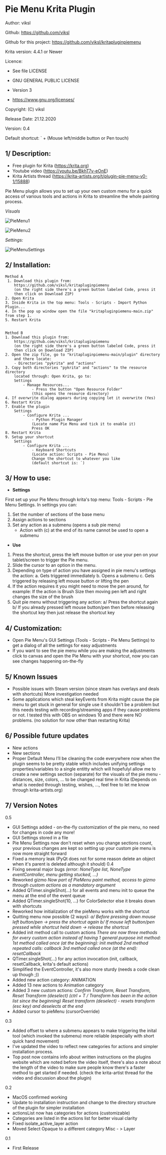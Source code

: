 # Pie Menu Krita Plugin

Author: viksl

Github: https://github.com/viksl

Github for this project: https://github.com/viksl/kritapluginpiemenu

Krita version: 4.4.1 or Newer

Licence:
- See file LICENSE

- GNU GENERAL PUBLIC LICENSE

- Version 3

- <https://www.gnu.org/licenses/>

Copyright: (C) viksl

Release Date: 21.12.2020

Version: 0.4

Default shortcut: ` + (Mouse left/middle button or Pen touch)

## 1/ Description:

  - Free plugin for Krita (<https://krita.org>)
  - Youtube video (<https://youtu.be/BkhT7v-eOnE>)
  - Krita Artists thread (<https://krita-artists.org/t/plugin-pie-menu-v0-1/15888>)

Pie Menu plugin allows you to set up your own custom menu for a quick access of various tools and actions in Krita to streamline the whole painting process.

*Visuals*

![PieMenu1](https://github.com/viksl/kritapluginpiemenu/blob/main/images/piemenu1.png)

![PieMenu2](https://github.com/viksl/kritapluginpiemenu/blob/main/images/piemenu2.png)

*Settings:*

![PieMenuSettings](https://github.com/viksl/kritapluginpiemenu/blob/main/images/piemenusettings.png)

## 2/ Installation:

    Method A
     1. Download this plugin from:
        https://github.com/viksl/kritapluginpiemenu
        (on the right side there's a green button labeled Code, press it
        then click on Download ZIP)
    2. Open Krita
    3. Inside Krita in the top menu: Tools - Scripts - Import Python Plugin...
    4. In the pop up window open the file "kritapluginpiemenu-main.zip" from step 1.
    5. Restart Krita


    Method B
    1. Download this plugin from:
        https://github.com/viksl/kritapluginpiemenu
        (on the right side there's a green button labeled Code, press it
        then click on Download ZIP)
    2. Open the zip file, go to "kritapluginpiemenu-main/plugin" directory
        and there locate:
        - Directories "pykrita" and "actions"
    3. Copy both directories "pykrita" and "actions" to the resource directory
        located through: Open Krita, go to:
        Settings
            - Manage Resources...
                - Press the button "Open Resource Folder"
                (this opens the resource directory)
    4. If overwrite dialog appears during copying let it overwrite (Yes)
    6. Restart Krita
    7. Enable the plugin
        Settings
            - Configure Krita ...
                - Python Plugin Manager
                (Locate name Pie Menu and tick it to enable it)
                Press OK
    8. Restart Krita
    9. Setup your shortcut
        Settings
            - Configure Krita ...
                - Keyboard Shortcuts
                (Locate action: Scripts - Pie Menu)
                Change the shortcut to whatever you like
                (default shortcut is: `)

## 3/ How to use:

-   **Settings**

First set up your Pie Menu through krita's top menu: Tools - Scripts - Pie Menu Settings.
In settings you can:
1. Set the number of sections of the base menu
2. Assign actions to sections
3. Set any action as a submenu (opens a sub pie menu)
    -   Action with (c) at the end of its name cannot be used to open a submenu

-   **Use**

1. Press the shortcut, press the left mouse button or use your pen on your tablet/screen to trigger the Pie menu.
2. Slide the cursor to an option in the menu.
3. Depending on type of action you have assigned in pie menu's settings the action:
    a. Gets triggered immediately
    b. Opens a submenu
    c. Gets triggered by releasing left mouse button or lifting the pen
4. If the action requires it you might need to move the pen around, for example:
    If the action is Brush Size then moving pen left and right changes the size of the brush
5. Quit pie menu without triggering any action:
    a/ Press the shortcut again
    b/ If you already pressed left mouse button/pen then before releasing the shortcut key then just release the shortcut key

## 4/ Customization:
- Open Pie Menu's GUI Settings (Tools - Scripts - Pie Menu Settings) to get a dialog of all the settings for easy adjustments
- If you want to see the pie menu while you are making the adjustments click to canvas and open the Pie Menu with your shortcut, now you can see changes happening on-the-fly

## 5/ Known Issues
- Possible issues with Steam version (since steam has overlays and deals with shortcuts)
More investigation needed
- Some applications which steal keyEvents from Krita might cause the pie menu to get stuck
in general for single use it shouldn't be a problem but this needs testing with
recording/streaming apps if they cause problems or not. I tested this with OBS on windows 10
and there were NO problems.
(no solution for now other than restarting Krita)

## 6/ Possible future updates
- New actions
- New sections
- Proper Default Menu
I’ll be cleaning the code everywhere now when the plugin seems to be pretty stable which includes unifying settings properties/variables to a single entitty which will hopefulyl allow me to create a new settings section (separate) for the visuals of the pie menu - distances, size, colors, … to be changed real time in Krita
(Depends on what is needed through testing, wishes, ..., feel free to let me know through krita-artists.org)


## 7/ Version Notes
0.5
- GUI Settings added - on-the-fly customization of the pie menu, no need for changes in code any more!
- GUI Settings stored in a file
- Pie Menu Settings now don't reset when you change sections count, your previous changes are kept so setting up your custom pie menu is now more straight forward
- Fixed a memory leak (PyQt does not for some reason delete an object when it's parent is deleted although it should)
0.4
- Fixing several major bugs
*(error: NoneType list, NoneType eventController, menu getting stucked, ...)*
- Reworked gizmo
*Now part of PieMenu paint method, access to gizmo through custom actions as a mandatory argument*
- Added QTimer.singleShot(...) for all events and menu init to queue the menu at the end of the event queue
- Added QTimer.singleShot(10, ...) for ColorSelector else it breaks down with shortcuts
- Reworked how initialization of the pieMenu works with the shortcut
- Quitting menu now possible (2 ways):
*a/ Before pressing down mouse left button/pen -> press the shortcut again*
*b/ If mouse left button/pen pressed while shortcut held down -> release the shortcut*
- Added init method call to custom actions
*There are now three methods for every custom action instead of having 1 general purpose init method:*
*1st method called once (at the beginning): init method*
*2nd method repeated calls: callback*
*3rd method called once (at the end): resetCallback*
- QTimer.singleShot(...) for any action invocation (init, callback, resetCallback, krita's default actions)
- Simplified the EventController, it's also more sturdy (needs a code clean up though ;))
- Added new action category: ANIMATION
- Added 13 new actions to Animation category
- Added 3 new custom actions:
*Confirm Transform, Reset Transform, Reset Transform (deselect)*
*(ctrl + T / Transform has been in the action list since the beginning)*
*Reset transform (deselect) - resets transform (esc key) and deselects at the end*
- Added cursor to pieMenu (cursorOverride)

0.3
- Added offset to where a submenu appears to make triggering the inital tool (which invoked the submenu) more reliable
(especially with short quick hand movement)
- I've updated the video to reflect new categories for actions and simpler installation process.
- Top post now contains info about written instructions on the plugins website which are noted before the video itself,
there's also a note about the length of the video to make sure people know there's a faster method to get started if needed.
(check the krita-artist thread for the video and discussion about the plugin)

0.2
- MacOS confirmed working
- Update to installation instruction and change to the directory structure of the plugin for simpler installation
- actionsList now has categories for actions (customizable)
- Categories are listed in the actions list for better visual clarity
- Fixed isolate_active_layer action
- Moved Select Opaque to a different category Misc - > Layer

0.1
- First Release